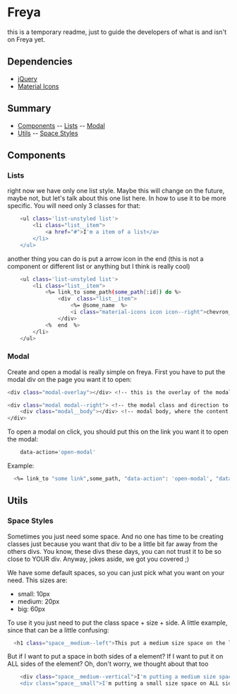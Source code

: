 # Freya

this is a temporary readme, just to guide the developers of what is and isn't on Freya yet.

## Dependencies

- [jQuery](https://jquery.com/)
- [Material Icons](https://fonts.googleapis.com/icon?family=Material+Icons)

## Summary

- [Components](#components)
  -- [Lists](#lists)
  -- [Modal](#modal)
- [Utils](#utils)
  -- [Space Styles](#space-styles)

## Components

### Lists

right now we have only one list style. Maybe this will change on the future, maybe not, but let's talk about this one list here. In how to use it to be more specific. You will need only 3 classes for that:

```sh
	<ul class='list-unstyled list'>
		<li class="list__item">
			<a href="#">I'm a item of a list</a>
		</li>
	</ul>
```

another thing you can do is put a arrow icon in the end (this is not a component or different list or anything but I think is really cool)

```sh
	<ul class='list-unstyled list'>
		<li class="list__item">
			<%= link_to some_path(some_path[:id]) do %>
				<div  class="list__item">
					<%= @some_name  %>
					<i class="material-icons icon icon--right">chevron_right</i>
				</div>
			<%  end  %>
		</li>
	</ul>
```

### Modal

Create and open a modal is really simple on freya. First you have to put the modal div on the page you want it to open:

```sh
<div class="modal-overlay"></div> <!-- this is the overlay of the modal -->

<div class="modal modal--right"> <!-- the modal class and direction to open -->
	<div class="modal__body"></div> <!-- modal body, where the content should be put in -->
</div>
```

To open a modal on click, you should put this on the link you want it to open the modal:

```sh
    data-action='open-modal'
```

Example:

```sh
  <%= link_to "some link",some_path, "data-action": 'open-modal', "data-load": 'load-modal-data' %>
```

## Utils

### Space Styles

Sometimes you just need some space. And no one has time to be creating classes just because you want that div to be a little bit far away from the others divs. You know, these divs these days, you can not trust it to be so close to YOUR div. Anyway, jokes aside, we got you covered ;)

We have some default spaces, so you can just pick what you want on your need. This sizes are:

- small: 10px
- medium: 20px
- big: 60px

To use it you just need to put the class space + size + side. A little example, since that can be a little confusing:

```sh
  <h1 class="space__medium--left">This put a medium size space on the left side of this element</h1>
```

But if I want to put a space in both sides of a element? If I want to put it on ALL sides of the element? Oh, don't worry, we thought about that too

```sh
	<div class="space__medium--vertical">I'm putting a medium size space on the top and bottom of this div</div>
	<div class="space__small">I'm putting a small size space on ALL sides of this div</div>
```
